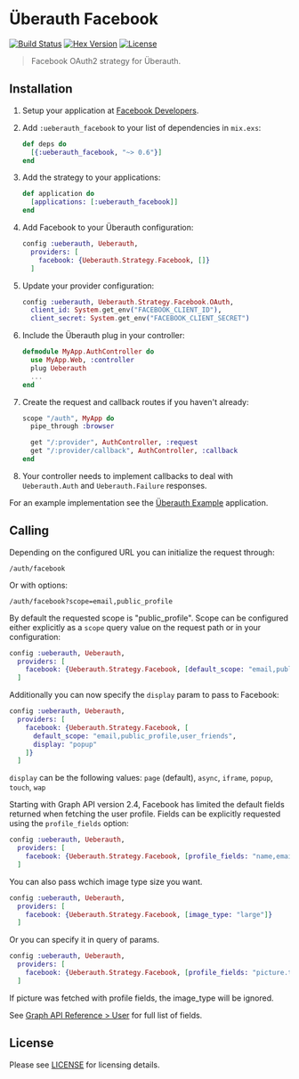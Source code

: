 # Überauth Facebook
[![Build Status][travis-img]][travis] [![Hex Version][hex-img]][hex] [![License][license-img]][license]

[travis-img]: https://travis-ci.org/ueberauth/ueberauth_facebook.png?branch=master
[travis]: https://travis-ci.org/ueberauth/ueberauth_facebook
[hex-img]: https://img.shields.io/hexpm/v/ueberauth_facebook.svg
[hex]: https://hex.pm/packages/ueberauth_facebook
[license-img]: http://img.shields.io/badge/license-MIT-brightgreen.svg
[license]: http://opensource.org/licenses/MIT

> Facebook OAuth2 strategy for Überauth.

## Installation

1. Setup your application at [Facebook Developers](https://developers.facebook.com).

1. Add `:ueberauth_facebook` to your list of dependencies in `mix.exs`:

    ```elixir
    def deps do
      [{:ueberauth_facebook, "~> 0.6"}]
    end
    ```

1. Add the strategy to your applications:

    ```elixir
    def application do
      [applications: [:ueberauth_facebook]]
    end
    ```

1. Add Facebook to your Überauth configuration:

    ```elixir
    config :ueberauth, Ueberauth,
      providers: [
        facebook: {Ueberauth.Strategy.Facebook, []}
      ]
    ```

1.  Update your provider configuration:

    ```elixir
    config :ueberauth, Ueberauth.Strategy.Facebook.OAuth,
      client_id: System.get_env("FACEBOOK_CLIENT_ID"),
      client_secret: System.get_env("FACEBOOK_CLIENT_SECRET")
    ```

1.  Include the Überauth plug in your controller:

    ```elixir
    defmodule MyApp.AuthController do
      use MyApp.Web, :controller
      plug Ueberauth
      ...
    end
    ```

1.  Create the request and callback routes if you haven't already:

    ```elixir
    scope "/auth", MyApp do
      pipe_through :browser

      get "/:provider", AuthController, :request
      get "/:provider/callback", AuthController, :callback
    end
    ```

1. Your controller needs to implement callbacks to deal with `Ueberauth.Auth` and `Ueberauth.Failure` responses.

For an example implementation see the [Überauth Example](https://github.com/ueberauth/ueberauth_example) application.

## Calling

Depending on the configured URL you can initialize the request through:

    /auth/facebook

Or with options:

    /auth/facebook?scope=email,public_profile

By default the requested scope is "public_profile". Scope can be configured either explicitly as a `scope` query value on the request path or in your configuration:

```elixir
config :ueberauth, Ueberauth,
  providers: [
    facebook: {Ueberauth.Strategy.Facebook, [default_scope: "email,public_profile,user_friends"]}
  ]
```

Additionally you can now specify the `display` param to pass to Facebook:

```elixir
config :ueberauth, Ueberauth,
  providers: [
    facebook: {Ueberauth.Strategy.Facebook, [
      default_scope: "email,public_profile,user_friends",
      display: "popup"
    ]}
  ]
```

`display` can be the following values: `page` (default), `async`, `iframe`, `popup`, `touch`, `wap`

Starting with Graph API version 2.4, Facebook has limited the default fields returned when fetching the user profile.
Fields can be explicitly requested using the `profile_fields` option:

```elixir
config :ueberauth, Ueberauth,
  providers: [
    facebook: {Ueberauth.Strategy.Facebook, [profile_fields: "name,email,first_name,last_name"]}
  ]
```

You can also pass wchich image type size you want.

```elixir
config :ueberauth, Ueberauth,
  providers: [
    facebook: {Ueberauth.Strategy.Facebook, [image_type: "large"]}
  ]
```

Or you can specify it in query of params.

```elixir
config :ueberauth, Ueberauth,
  providers: [
    facebook: {Ueberauth.Strategy.Facebook, [profile_fields: "picture.type(large)"]}
  ]
```

If picture  was fetched with profile fields, the image_type will be ignored.

See [Graph API Reference > User](https://developers.facebook.com/docs/graph-api/reference/user) for full list of fields.


## License

Please see [LICENSE](https://github.com/ueberauth/ueberauth_facebook/blob/master/LICENSE) for licensing details.
